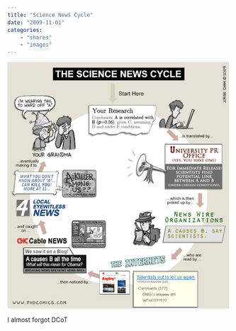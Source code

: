 ```yaml
---
title: "Science News Cycle"
date: "2009-11-01"
categories:
    - "shares"
    - "images"
---
```


![](tumblr_ksgd04MEh21qz4vrlo1_500.webp "[Daily Cup of Tech](http://www.dailycupoftech.com/2009/05/20/science-news-cycle/)")

I almost forgot DCoT
